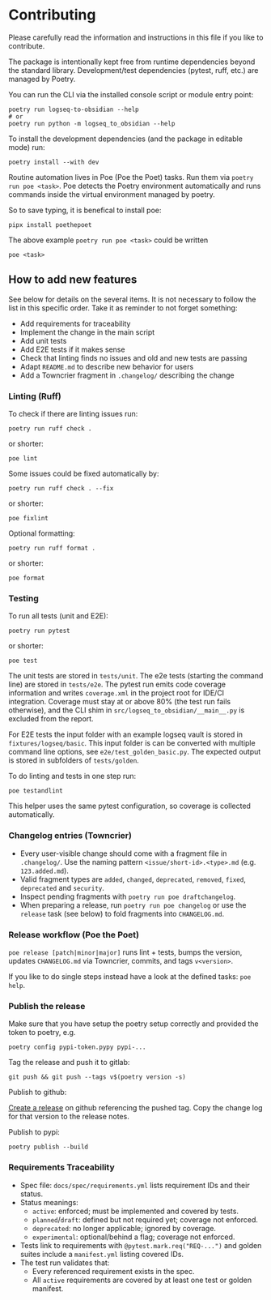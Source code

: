 # Contributing

Please carefully read the information and instructions in this file if you like
to contribute.

The package is intentionally kept free from runtime dependencies beyond the standard library.
Development/test dependencies (pytest, ruff, etc.) are managed by Poetry.

You can run the CLI via the installed console script or module entry point:

```shell
poetry run logseq-to-obsidian --help
# or
poetry run python -m logseq_to_obsidian --help
```

To install the development dependencies (and the package in editable mode) run:

```shell
poetry install --with dev
```

Routine automation lives in Poe (Poe the Poet) tasks. Run them via `poetry run poe <task>`.
Poe detects the Poetry environment automatically and runs commands inside the virtual
environment managed by poetry.

So to save typing, it is benefical to install poe:

```shell
pipx install poethepoet
```

The above example `poetry run poe <task>` could be written

```shell
poe <task>
```

## How to add new features

See below for details on the several items. It is not necessary to follow the list
in this specific order. Take it as reminder to not forget something:

- Add requirements for traceability
- Implement the change in the main script
- Add unit tests
- Add E2E tests if it makes sense
- Check that linting finds no issues and old and new tests are passing
- Adapt `README.md` to describe new behavior for users
- Add a Towncrier fragment in `.changelog/` describing the change

### Linting (Ruff)

To check if there are linting issues run:

```shell
poetry run ruff check .
```

or shorter:

```shell
poe lint
```

Some issues could be fixed automatically by:

```shell
poetry run ruff check . --fix
```

or shorter:

```shell
poe fixlint
```

Optional formatting:

```shell
poetry run ruff format .
```

or shorter:

```shell
poe format
```

### Testing

To run all tests (unit and E2E):

```shell
poetry run pytest
```

or shorter:

```shell
poe test
```

The unit tests are stored in `tests/unit`.
The e2e tests (starting the command line) are stored in `tests/e2e`.
The pytest run emits code coverage information and writes `coverage.xml` in the project root for IDE/CI integration.
Coverage must stay at or above 80% (the test run fails otherwise), and the CLI shim in `src/logseq_to_obsidian/__main__.py` is excluded from the report.

For E2E tests the input folder with an example logseq vault is stored in
`fixtures/logseq/basic`. This input folder is can be converted with multiple command
line options, see `e2e/test_golden_basic.py`.
The expected output is stored in subfolders of `tests/golden`.

To do linting and tests in one step run:

```shell
poe testandlint
```

This helper uses the same pytest configuration, so coverage is collected automatically.

### Changelog entries (Towncrier)

- Every user-visible change should come with a fragment file in `.changelog/`.
  Use the naming pattern `<issue/short-id>.<type>.md` (e.g. `123.added.md`).
- Valid fragment types are `added`, `changed`, `deprecated`, `removed`, `fixed`, `deprecated` and `security`.
- Inspect pending fragments with `poetry run poe draftchangelog`.
- When preparing a release, run `poetry run poe changelog` or use the `release` task (see below) to fold fragments into `CHANGELOG.md`.

### Release workflow (Poe the Poet)

`poe release [patch|minor|major]` runs lint + tests, bumps the version, updates `CHANGELOG.md` via Towncrier, commits, and tags `v<version>`.

If you like to do single steps instead have a look at the defined tasks: `poe help`.

### Publish the release

Make sure that you have setup the poetry setup correctly and provided the token to poetry, e.g.

```shell
poetry config pypi-token.pypy pypi-...
```

Tag the release and push it to gitlab:

```shell
git push && git push --tags v$(poetry version -s)
```

Publish to github:

[Create a release](https://github.com/sercxanto/logseq_to_obsidian/releases/new) on github referencing
the pushed tag. Copy the change log for that version to the release notes.

Publish to pypi:

```shell
poetry publish --build
```

### Requirements Traceability

- Spec file: `docs/spec/requirements.yml` lists requirement IDs and their status.
- Status meanings:
    - `active`: enforced; must be implemented and covered by tests.
    - `planned`/`draft`: defined but not required yet; coverage not enforced.
    - `deprecated`: no longer applicable; ignored by coverage.
    - `experimental`: optional/behind a flag; coverage not enforced.
- Tests link to requirements with `@pytest.mark.req("REQ-...")` and golden suites include a `manifest.yml` listing covered IDs.
- The test run validates that:
    - Every referenced requirement exists in the spec.
    - All `active` requirements are covered by at least one test or golden manifest.
